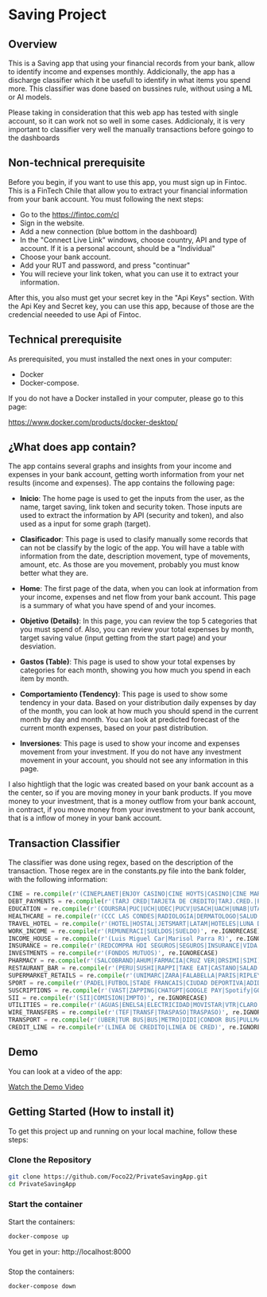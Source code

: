 # Saving Project

## Overview

This is a Saving app that using your financial records from your bank, allow to identify income and expenses monthly. Addicionally, the app has a discharge classifier which it be usefull to identify in what items you spend more. This classifier was done based on bussines rule, without using a ML or AI models. 

Please taking in consideration that this web app has tested with single account, so it can work not so well in some cases. Addicionaly, it is very important to classifier very well the manually transactions before goingo to the dashboards

## Non-technical prerequisite

Before you begin, if you want to use this app, you must sign up in Fintoc. This is a FinTech Chile that allow you to extract your financial information from your bank account. You must following the next steps:

- Go to the https://fintoc.com/cl
- Sign in the website.
- Add a new connection (blue bottom in the dashboard)
- In the "Connect Live Link" windows, choose country, API and type of account. If it is a personal account, should be a "Individual"
- Choose your bank account.
- Add your RUT and password, and press "continuar"
- You will recieve your link token, what you can use it to extract your information.

After this, you also must get your secret key in the "Api Keys" section. With the Api Key and Secret key, you can use this app, because of those are the credencial neeeded to use Api of Fintoc.

## Technical prerequisite

As prerequisited, you must installed the next ones in your computer:

- Docker
- Docker-compose.

If you do not have a Docker installed in your computer, please go to this page:

https://www.docker.com/products/docker-desktop/


## ¿What does app contain?

The app contains several graphs and insights from your income and expenses in your bank account, getting worth information from your net results (income and expenses). The app contains the following page:

- **Inicio**: The home page is used to get the inputs from the user, as the name, target saving, link token and security token. Those inputs are used to extract the information by API (security and token), and also used as a input for some graph (target).

- **Clasificador**: This page is used to clasify manually some records that can not be classify by the logic of the app. You will have a table with information from the date, description movement, type of movements, amount, etc. As those are you movement, probably you must know better what they are.

- **Home**: The first page of the data, when you can look at information from your income, expenses and net flow from your bank account. This page is a summary of what you have spend of and your incomes.

- **Objetivo (Details)**: In this page, you can review the top 5 categories that you must spend of. Also, you can review your total expenses by month, target saving value (input getting from the start page) and your desviation. 

- **Gastos (Table)**: This page is used to show your total expenses by categories for each month, showing you how much you spend in each item by month.

- **Comportamiento (Tendency)**: This page is used to show some tendency in your data. Based on your distribution daily expenses by day of the month, you can look at how much you should spend in the current month by day and month. You can look at predicted forecast of the current month expenses, based on your past distribution. 

- **Inversiones**: This page is used to show your income and expenses movement from your investment. If you do not have any investment movement in your account, you should not see any information in this page.

I also hightligh that the logic was created based on your bank account as a the center, so if you are moving money in your bank products. If you move money to your investment, that is a money outflow from your bank account, in contract, if you move money from your investment to your bank account, that is a inflow of money in your bank account.

## Transaction Classifier

The classifier was done using regex, based on the description of the transaction. Those regex are in the constants.py file into the bank folder, with the following information:

```python
CINE = re.compile(r'(CINEPLANET|ENJOY CASINO|CINE HOYTS|CASINO|CINE MARK|CINEMARK|CINEPOLIS|CINEPOLIS CHILE)', re.IGNORECASE)
DEBT_PAYMENTS = re.compile(r'(TARJ CRED|TARJETA DE CREDITO|TARJ.CRED.|PAGO TC|PAGO TARJETA DE CREDITO)', re.IGNORECASE)
EDUCATION = re.compile(r'(COURSRA|PUC|UCH|UDEC|PUCV|USACH|UACH|UNAB|UTAL|UV|USM|UDD|UDP|UFRO|UNADES|UCN|UAI|UA|UBB|UTA|USS|ULS|UCSC|UCT|UBO|UCEN|UA|UCM|UAH|UPLA|UNAP|UTEM|ULAGOS|UST|UDLA|UMCE|INACAP|UVM|UNIACC|USEK|UAC|ULL)', re.IGNORECASE)
HEALTHCARE = re.compile(r'(CCC LAS CONDES|RADIOLOGIA|DERMATOLOGO|SALUD|CLINICA|HOSPITAL|ORTODONCIA)', re.IGNORECASE)
TRAVEL_HOTEL = re.compile(r'(HOTEL|HOSTAL|JETSMART|LATAM|HOTELES|LUNA DE PIRQUE|PUCON|SKY AIRLINE|SKY)', re.IGNORECASE)
WORK_INCOME = re.compile(r'(REMUNERACI|SUELDOS|SUELDO)', re.IGNORECASE)
INCOME_HOUSE = re.compile(r'(Luis Miguel Car|Marisol Parra R)', re.IGNORECASE)
INSURANCE = re.compile(r'(REDCOMPRA HDI SEGUROS|SEGUROS|INSURANCE|VIDA CAMAMRA|METLIFE|VIDA SECURITY)', re.IGNORECASE)
INVESTMENTS = re.compile(r'(FONDOS MUTUOS)', re.IGNORECASE)
PHARMACY = re.compile(r'(SALCOBRAND|AHUM|FARMACIA|CRUZ VER|DRSIMI|SIMI)', re.IGNORECASE)
RESTAURANT_BAR = re.compile(r'(PERU|SUSHI|RAPPI|TAKE EAT|CASTANO|SALAD|SUBWAY|CAFETERIA|STARBUCKS|GREENS|NIU SUSHI|DUNKIN DONUTS|COPPELIA|FOOD|JUAN MAESTRO|TOMMY BEANS|MC DONALDS|GELATERIA|JOHNNY ROCKETS|DOMINO FUENTE|GOLFO DI NAPOLE|RUBY TUESDAY|CHOCOLATE|FORK|DRINKS|TACO BELL|PIZZA|FUENTE CHICA|HARD ROCK|COFFE|OBELISCO|WORK CAFE|BONAFIDE|DOGGIS|RESTOBAR|BAR|FUENTE CHILENA|EL PATIO|TELEPIZZA|PIZZA|DOGGIS|PIZZA HUT|KENTUCKY|JUAN MAESTRO)', re.IGNORECASE)
SUPERMARKET_RETAILS = re.compile(r'(UNIMARC|ZARA|FALABELLA|PARIS|RIPLEY|WALMART|JUMBO|SANTA ISABEL|EASY|TOTTUS|ALVI|CASAIDEAS|MERCADO LIBRE|EASY|ABCDIN|LA POLAR|LAPOLAR|CORONA|ALIEXPRESS|CONSTRUMART|HITES|SODIMARC|DAFITI|ROSEN|HYM|H&M|COSTANERA|COSTANER)', re.IGNORECASE)
SPORT = re.compile(r'(PADEL|FUTBOL|STADE FRANCAIS|CIUDAD DEPORTIVA|ADIDAS|NIKE|DECATHLON|PUMAS)', re.IGNORECASE)
SUSCRIPTIONS = re.compile(r'(VAST|ZAPPING|CHATGPT|GOOGLE PAY|Spotify|GOOGLE CLOUD|GOOGLE)', re.IGNORECASE)
SII = re.compile(r'(SII|COMISION|IMPTO)', re.IGNORECASE)
UTILITIES = re.compile(r'(AGUAS|ENELSA|ELECTRICIDAD|MOVISTAR|VTR|CLARO|WOM|ENTEL|TELEFONICA|AGUAS ANDINAS|ENEL|COLMENA|METROGAS|COMUNIDAD EDIFIC)', re.IGNORECASE)
WIRE_TRANSFERS = re.compile(r'(TEF|TRANSF|TRASPASO|TRASPASO)', re.IGNORECASE)
TRANSPORT = re.compile(r'(UBER|TUR BUS|BUS|METRO|DIDI|CONDOR BUS|PULLMAN|BUSES)', re.IGNORECASE)
CREDIT_LINE = re.compile(r'(LINEA DE CREDITO|LINEA DE CRED)', re.IGNORECASE)
```


## Demo

You can look at a video of the app:

[Watch the Demo Video](https://www.youtube.com/watch?v=MlXP2_zF-O4)

## Getting Started (How to install it)

To get this project up and running on your local machine, follow these steps:

### Clone the Repository

```bash
git clone https://github.com/Foco22/PrivateSavingApp.git
cd PrivateSavingApp
```

### Start the container

Start the containers:

```bash
docker-compose up
```

You get in your: http://localhost:8000

### 

Stop the containers:

```bash
docker-compose down
```
